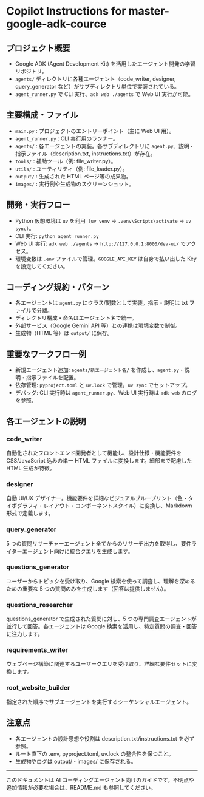 # Copilot Instructions for master-google-adk-cource

## プロジェクト概要

- Google ADK (Agent Development Kit) を活用したエージェント開発の学習リポジトリ。
- `agents/` ディレクトリに各種エージェント（code_writer, designer, query_generator など）がサブディレクトリ単位で実装されている。
- `agent_runner.py` で CLI 実行、`adk web ./agents` で Web UI 実行が可能。

## 主要構成・ファイル

- `main.py` : プロジェクトのエントリーポイント（主に Web UI 用）。
- `agent_runner.py` : CLI 実行用のランナー。
- `agents/` : 各エージェントの実装。各サブディレクトリに `agent.py`、説明・指示ファイル（description.txt, instructions.txt）が存在。
- `tools/` : 補助ツール（例: file_writer.py）。
- `utils/` : ユーティリティ（例: file_loader.py）。
- `output/` : 生成された HTML ページ等の成果物。
- `images/` : 実行例や生成物のスクリーンショット。

## 開発・実行フロー

- Python 仮想環境は `uv` を利用（`uv venv` → `.venv\Scripts\activate` → `uv sync`）。
- CLI 実行: `python agent_runner.py`
- Web UI 実行: `adk web ./agents` → `http://127.0.0.1:8000/dev-ui/` でアクセス。
- 環境変数は `.env` ファイルで管理。`GOOGLE_API_KEY` は自身で払い出した Key を設定してください。

## コーディング規約・パターン

- 各エージェントは `agent.py` にクラス/関数として実装。指示・説明は txt ファイルで分離。
- ディレクトリ構成・命名はエージェント名で統一。
- 外部サービス（Google Gemini API 等）との連携は環境変数で制御。
- 生成物（HTML 等）は `output/` に保存。

## 重要なワークフロー例

- 新規エージェント追加: `agents/新エージェント名/` を作成し、`agent.py`・説明・指示ファイルを配置。
- 依存管理: `pyproject.toml` と `uv.lock` で管理。`uv sync` でセットアップ。
- デバッグ: CLI 実行時は `agent_runner.py`、Web UI 実行時は `adk web` のログを参照。

## 各エージェントの説明

### code_writer

自動化されたフロントエンド開発者として機能し、設計仕様・機能要件を CSS/JavaScript 込みの単一 HTML ファイルに変換します。細部まで配慮した HTML 生成が特徴。

### designer

自動 UI/UX デザイナー。機能要件を詳細なビジュアルブループリント（色・タイポグラフィ・レイアウト・コンポーネントスタイル）に変換し、Markdown 形式で定義します。

### query_generator

5 つの質問リサーチャーエージェント全てからのリサーチ出力を取得し、要件ライターエージェント向けに統合クエリを生成します。

### questions_generator

ユーザーからトピックを受け取り、Google 検索を使って調査し、理解を深めるための重要な 5 つの質問のみを生成します（回答は提供しません）。

### questions_researcher

questions_generator で生成された質問に対し、5 つの専門調査エージェントが並行して回答。各エージェントは Google 検索を活用し、特定質問の調査・回答に注力します。

### requirements_writer

ウェブページ構築に関連するユーザークエリを受け取り、詳細な要件セットに変換します。

### root_website_builder

指定された順序でサブエージェントを実行するシーケンシャルエージェント。

## 注意点

- 各エージェントの設計思想や役割は description.txt/instructions.txt を必ず参照。
- ルート直下の .env, pyproject.toml, uv.lock の整合性を保つこと。
- 生成物やログは output/・images/ に保存される。

---

このドキュメントは AI コーディングエージェント向けのガイドです。不明点や追加情報が必要な場合は、README.md も参照してください。
